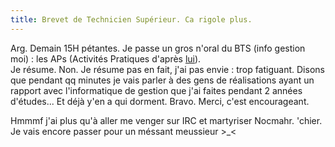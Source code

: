 ```yaml
---
title: Brevet de Technicien Supérieur. Ca rigole plus.
---
```


Arg. Demain 15H pétantes. Je passe un gros n'oral du BTS (info gestion moi) :
les APs (Activités Pratiques d'après [lui](mailto:nocmahr@free.fr)).  
Je résume. Non. Je résume pas en fait, j'ai pas envie : trop fatiguant. Disons
que pendant qq minutes je vais parler à des gens de réalisations ayant un
rapport avec l'informatique de gestion que j'ai faites pendant 2 années
d'études... Et déjà y'en a qui dorment. Bravo. Merci, c'est encourageant.

Hmmmf j'ai plus qu'à aller me venger sur IRC et martyriser Nocmahr. 'chier. Je
vais encore passer pour un méssant meussieur >_<


